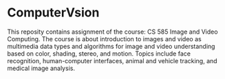 # ComputerVsion

This reposity contains assignment of the course: CS 585 Image and Video Computing.
The course is about introduction to images and video as multimedia data types and algorithms for image and video understanding based on color, shading, stereo, and motion. Topics include face recognition, human-computer interfaces, animal and vehicle tracking, and medical image analysis.
